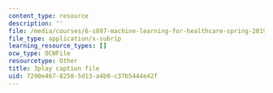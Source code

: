 ```yaml
---
content_type: resource
description: ''
file: /media/courses/6-s897-machine-learning-for-healthcare-spring-2019/7290e46782585d13a4b9c37b5444e42f_YZ5pOgY5hEE.vtt
file_type: application/x-subrip
learning_resource_types: []
ocw_type: OCWFile
resourcetype: Other
title: 3play caption file
uid: 7290e467-8258-5d13-a4b9-c37b5444e42f
---
```


